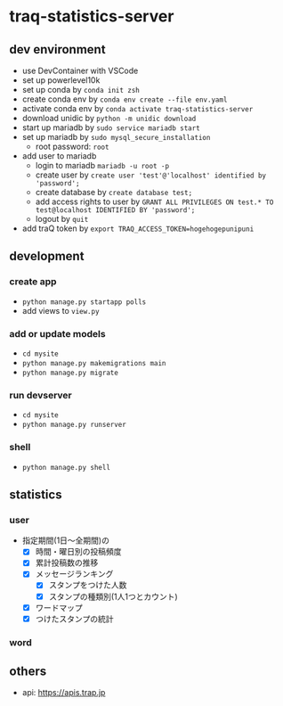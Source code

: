 # traq-statistics-server
## dev environment
- use DevContainer with VSCode
- set up powerlevel10k
- set up conda by `conda init zsh`
- create conda env by `conda env create --file env.yaml`
- activate conda env by `conda activate traq-statistics-server`
- download unidic by `python -m unidic download`
- start up mariadb by `sudo service mariadb start`
- set up mariadb by `sudo mysql_secure_installation`
    - root password: `root`
- add user to mariadb
    - login to mariadb `mariadb -u root -p`
    - create user by `create user 'test'@'localhost' identified by 'password';`
    - create database by `create database test;`
    - add access rights to user by `GRANT ALL PRIVILEGES ON test.* TO test@localhost IDENTIFIED BY 'password';`
    - logout by `quit`
- add traQ token by `export TRAQ_ACCESS_TOKEN=hogehogepunipuni`

## development
### create app
- `python manage.py startapp polls`
- add views to `view.py`

### add or update models
- `cd mysite`
- `python manage.py makemigrations main`
- `python manage.py migrate`

### run devserver
- `cd mysite`
- `python manage.py runserver`

### shell
- `python manage.py shell`

## statistics
### user
- 指定期間(1日～全期間)の
  - [x] 時間・曜日別の投稿頻度
  - [x] 累計投稿数の推移
  - [x] メッセージランキング
    - [x] スタンプをつけた人数
    - [x] スタンプの種類別(1人1つとカウント)
  - [x] ワードマップ
  - [x] つけたスタンプの統計

### word

## others
- api: https://apis.trap.jp

